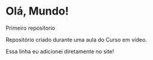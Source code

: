 # Olá, Mundo!
 Primeiro repositorio

 Repositório criado durante uma aula do Curso em vídeo.

 Essa linha eu adicionei diretamente no site!
